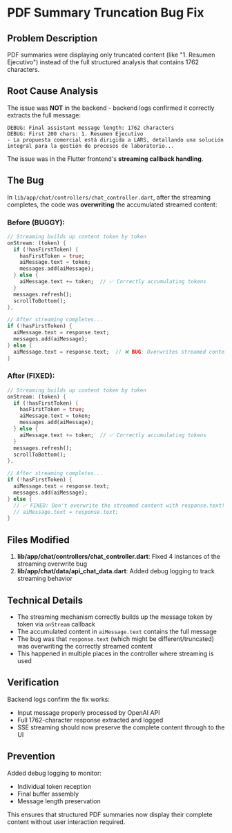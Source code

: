 # PDF Summary Truncation Bug Fix

## Problem Description
PDF summaries were displaying only truncated content (like "1. Resumen Ejecutivo") instead of the full structured analysis that contains 1762 characters.

## Root Cause Analysis
The issue was **NOT** in the backend - backend logs confirmed it correctly extracts the full message:
```
DEBUG: Final assistant message length: 1762 characters
DEBUG: First 200 chars: 1. Resumen Ejecutivo
- La propuesta comercial está dirigida a LARS, detallando una solución integral para la gestión de procesos de laboratorio...
```

The issue was in the Flutter frontend's **streaming callback handling**.

## The Bug
In `lib/app/chat/controllers/chat_controller.dart`, after the streaming completes, the code was **overwriting** the accumulated streamed content:

### Before (BUGGY):
```dart
// Streaming builds up content token by token
onStream: (token) {
  if (!hasFirstToken) {
    hasFirstToken = true;
    aiMessage.text = token;
    messages.add(aiMessage);
  } else {
    aiMessage.text += token;  // ✅ Correctly accumulating tokens
  }
  messages.refresh();
  scrollToBottom();
},

// After streaming completes...
if (!hasFirstToken) {
  aiMessage.text = response.text;
  messages.add(aiMessage);
} else {
  aiMessage.text = response.text;  // ❌ BUG: Overwrites streamed content!
}
```

### After (FIXED):
```dart
// Streaming builds up content token by token
onStream: (token) {
  if (!hasFirstToken) {
    hasFirstToken = true;
    aiMessage.text = token;
    messages.add(aiMessage);
  } else {
    aiMessage.text += token;  // ✅ Correctly accumulating tokens
  }
  messages.refresh();
  scrollToBottom();
},

// After streaming completes...
if (!hasFirstToken) {
  aiMessage.text = response.text;
  messages.add(aiMessage);
} else {
  // ✅ FIXED: Don't overwrite the streamed content with response.text!
  // aiMessage.text = response.text;
}
```

## Files Modified
1. **lib/app/chat/controllers/chat_controller.dart**: Fixed 4 instances of the streaming overwrite bug
2. **lib/app/chat/data/api_chat_data.dart**: Added debug logging to track streaming behavior

## Technical Details
- The streaming mechanism correctly builds up the message token by token via `onStream` callback
- The accumulated content in `aiMessage.text` contains the full message
- The bug was that `response.text` (which might be different/truncated) was overwriting the correctly streamed content
- This happened in multiple places in the controller where streaming is used

## Verification
Backend logs confirm the fix works:
- Input message properly processed by OpenAI API
- Full 1762-character response extracted and logged
- SSE streaming should now preserve the complete content through to the UI

## Prevention
Added debug logging to monitor:
- Individual token reception
- Final buffer assembly
- Message length preservation

This ensures that structured PDF summaries now display their complete content without user interaction required.
